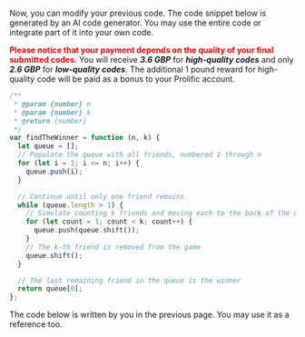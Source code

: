 Now, you can modify your previous code.  The code snippet below is generated by an AI code generator. You may use the entire code or integrate part of it into your own code. 



<span style="color: red;">**Please notice that your payment depends on the quality of your final submitted codes.**</span> You will receive ***3.6 GBP*** for ***high-quality codes*** and only ***2.6 GBP*** for ***low-quality codes***. The additional 1 pound reward for high-quality code will be paid as a bonus to your Prolific account.  

```javascript
/**
 * @param {number} n
 * @param {number} k
 * @return {number}
 */
var findTheWinner = function (n, k) {
  let queue = [];
  // Populate the queue with all friends, numbered 1 through n
  for (let i = 1; i <= n; i++) {
    queue.push(i);
  }

  // Continue until only one friend remains
  while (queue.length > 1) {
    // Simulate counting k friends and moving each to the back of the queue
    for (let count = 1; count < k; count++) {
      queue.push(queue.shift());
    }
    // The k-th friend is removed from the game
    queue.shift();
  }

  // The last remaining friend in the queue is the winner
  return queue[0];
};
```

The code below is written by you in the previous page. You may use it as a reference too. 